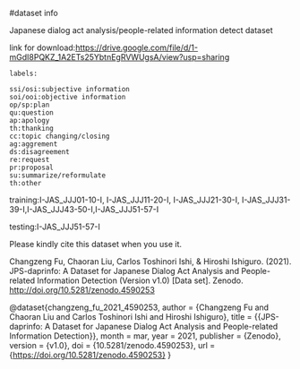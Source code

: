 #dataset info

Japanese dialog act analysis/people-related information detect dataset

link for download:https://drive.google.com/file/d/1-mGdI8PQKZ_1A2ETs25YbtnEgRVWUgsA/view?usp=sharing

    labels:

    ssi/osi:subjective information
    soi/ooi:objective information
    op/sp:plan
    qu:question
    ap:apology
    th:thanking
    cc:topic changing/closing
    ag:aggrement
    ds:disagreement
    re:request
    pr:proposal
    su:summarize/reformulate
    th:other



training:I-JAS_JJJ01-10-I, I-JAS_JJJ11-20-I, I-JAS_JJJ21-30-I, I-JAS_JJJ31-39-I,I-JAS_JJJ43-50-I,I-JAS_JJJ51-57-I

testing:I-JAS_JJJ51-57-I


Please kindly cite this dataset when you use it.

Changzeng Fu, Chaoran Liu, Carlos Toshinori Ishi, & Hiroshi Ishiguro. (2021). JPS-daprinfo: A Dataset for Japanese Dialog Act Analysis and People-related Information Detection (Version v1.0) [Data set]. Zenodo. http://doi.org/10.5281/zenodo.4590253

@dataset{changzeng_fu_2021_4590253,
  author       = {Changzeng Fu and
                  Chaoran Liu and
                  Carlos Toshinori Ishi and
                  Hiroshi Ishiguro},
  title        = {{JPS-daprinfo: A Dataset for Japanese Dialog Act 
                   Analysis and People-related Information Detection}},
  month        = mar,
  year         = 2021,
  publisher    = {Zenodo},
  version      = {v1.0},
  doi          = {10.5281/zenodo.4590253},
  url          = {https://doi.org/10.5281/zenodo.4590253}
}
